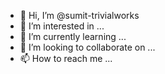 - 👋 Hi, I’m @sumit-trivialworks
- 👀 I’m interested in ...
- 🌱 I’m currently learning ...
- 💞️ I’m looking to collaborate on ...
- 📫 How to reach me ...

<!---
sumit-trivialworks/sumit-trivialworks is a ✨ special ✨ repository because its `README.md` (this file) appears on your GitHub profile.
You can click the Preview link to take a look at your changes.
--->
